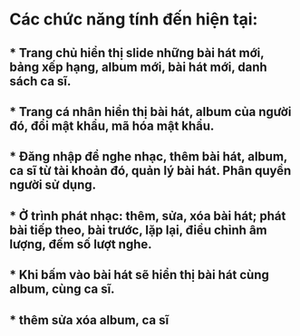 # Các chức năng tính đến hiện tại:
## * Trang chủ hiển thị slide những bài hát mới, bảng xếp hạng, album mới, bài hát mới, danh sách ca sĩ.
## * Trang cá nhân hiển thị bài hát, album của người đó, đổi mật khẩu, mã hóa mật khẩu.
## * Đăng nhập để nghe nhạc, thêm bài hát, album, ca sĩ từ tài khoản đó, quản lý bài hát. Phân quyền người sử dụng.
## * Ở trình phát nhạc: thêm, sửa, xóa bài hát; phát bài tiếp theo, bài trước, lặp lại, điều chỉnh âm lượng, đếm số lượt nghe.
## * Khi bấm vào bài hát sẽ hiển thị bài hát cùng album, cùng ca sĩ.
## * thêm sửa xóa album, ca sĩ
